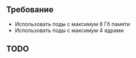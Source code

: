 ## Требование
* Использовать поды с максимум 8 Гб памяти
* Использовать поды с максимум 4 ядрами 



## TODO 
